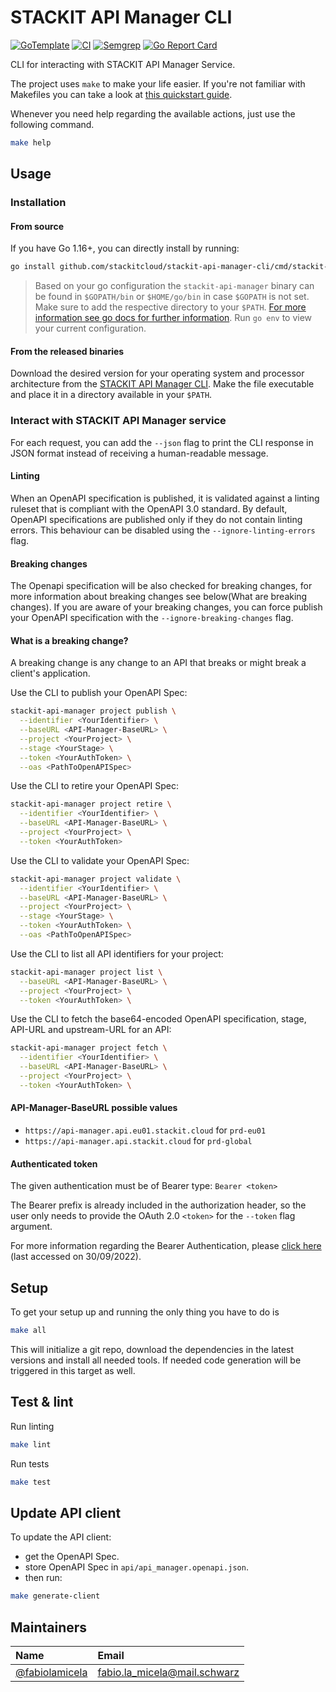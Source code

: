 # STACKIT API Manager CLI

[![GoTemplate](https://img.shields.io/badge/go/template-black?logo=go)](https://github.com/SchwarzIT/go-template)
[![CI](https://github.com/stackitcloud/stackit-api-manager-cli/actions/workflows/main.yml/badge.svg)](https://github.com/stackitcloud/stackit-api-manager-cli/actions/workflows/main.yml)
[![Semgrep](https://github.com/stackitcloud/stackit-api-manager-cli/actions/workflows/semgrep.yml/badge.svg)](https://github.com/stackitcloud/stackit-api-manager-cli/actions/workflows/semgrep.yml)
[![Go Report Card](https://goreportcard.com/badge/github.com/stackitcloud/stackit-api-manager-cli)](https://goreportcard.com/report/github.com/stackitcloud/stackit-api-manager-cli)

CLI for interacting with STACKIT API Manager Service.

The project uses `make` to make your life easier. If you're not familiar with Makefiles you can take a look at [this quickstart guide](https://makefiletutorial.com).

Whenever you need help regarding the available actions, just use the following command.

```bash
make help
```

## Usage

### Installation

#### From source

If you have Go 1.16+, you can directly install by running:

```bash
go install github.com/stackitcloud/stackit-api-manager-cli/cmd/stackit-api-manager@latest
```

> Based on your go configuration the `stackit-api-manager` binary can be found in `$GOPATH/bin` or `$HOME/go/bin` in case `$GOPATH` is not set.
> Make sure to add the respective directory to your `$PATH`.
> [For more information see go docs for further information](https://golang.org/ref/mod#go-install). Run `go env` to view your current configuration.

#### From the released binaries

Download the desired version for your operating system and processor architecture from the [STACKIT API Manager CLI](https://github.com/stackitcloud/stackit-api-manager-cli/releases).
Make the file executable and place it in a directory available in your `$PATH`.

### Interact with STACKIT API Manager service

For each request, you can add the `--json` flag to print the CLI response in JSON format instead of receiving a human-readable message.

#### Linting
When an OpenAPI specification is published, it is validated against a linting ruleset that is compliant with the OpenAPI 3.0 standard. By default, OpenAPI specifications are published only if they do not contain linting errors. This behaviour can be disabled using the `--ignore-linting-errors` flag.

#### Breaking changes 
The Openapi specification will be also checked for breaking changes, for more information about breaking changes see below(What are breaking changes).
If you are aware of your breaking changes, you can force publish your OpenAPI specification with the `--ignore-breaking-changes` flag.

#### What is a breaking change?
A breaking change is any change to an API that breaks or might break a client's application.

Use the CLI to publish your OpenAPI Spec:

```bash
stackit-api-manager project publish \
  --identifier <YourIdentifier> \
  --baseURL <API-Manager-BaseURL> \
  --project <YourProject> \
  --stage <YourStage> \
  --token <YourAuthToken> \
  --oas <PathToOpenAPISpec>
```

Use the CLI to retire your OpenAPI Spec:

```bash
stackit-api-manager project retire \
  --identifier <YourIdentifier> \
  --baseURL <API-Manager-BaseURL> \
  --project <YourProject> \
  --token <YourAuthToken>
```

Use the CLI to validate your OpenAPI Spec:

```bash
stackit-api-manager project validate \
  --identifier <YourIdentifier> \
  --baseURL <API-Manager-BaseURL> \
  --project <YourProject> \
  --stage <YourStage> \
  --token <YourAuthToken> \
  --oas <PathToOpenAPISpec>
```

Use the CLI to list all API identifiers for your project:

```bash
stackit-api-manager project list \
  --baseURL <API-Manager-BaseURL> \
  --project <YourProject> \
  --token <YourAuthToken> \
```

Use the CLI to fetch the base64-encoded OpenAPI specification, stage, API-URL and upstream-URL for an API:

```bash
stackit-api-manager project fetch \
  --identifier <YourIdentifier> \
  --baseURL <API-Manager-BaseURL> \
  --project <YourProject> \
  --token <YourAuthToken> \
```

#### API-Manager-BaseURL possible values

- `https://api-manager.api.eu01.stackit.cloud` for `prd-eu01`
- `https://api-manager.api.stackit.cloud` for `prd-global`

#### Authenticated token

The given authentication must be of Bearer type: `Bearer <token>`

The Bearer prefix is already included in the authorization header, so the user only needs to provide the OAuth 2.0 `<token>` for the `--token` flag argument.

For more information regarding the Bearer Authentication, please [click here](https://swagger.io/docs/specification/authentication/bearer-authentication/) (last accessed on 30/09/2022).

## Setup

To get your setup up and running the only thing you have to do is

```bash
make all
```

This will initialize a git repo, download the dependencies in the latest versions and install all needed tools.
If needed code generation will be triggered in this target as well.

## Test & lint

Run linting

```bash
make lint
```

Run tests

```bash
make test
```

## Update API client

To update the API client:

- get the OpenAPI Spec.
- store OpenAPI Spec in `api/api_manager.openapi.json`.
- then run:

```bash
make generate-client
```

## Maintainers

| Name                                               | Email                        |
| :------------------------------------------------- | :--------------------------- |
| [@fabiolamicela](https://github.com/fabiolamicela) | fabio.la_micela@mail.schwarz |
